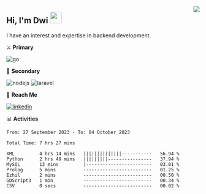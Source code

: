 [<img src="https://komarev.com/ghpvc/?username=masred&color=green&style=flat-square&label=Profile+Views" align="right">](github.com/masred)

## Hi, I'm Dwi <img src="https://raw.githubusercontent.com/MartinHeinz/MartinHeinz/master/wave.gif" width="30px">

I have an interest and expertise in backend development.

⚔️ **Primary**

![go](https://img.shields.io/badge/---?logo=go&label=Golang&style=social)

🔪 **Secondary**

![nodejs](https://img.shields.io/badge/---?logo=node.js&label=Node.js&style=social&logoColor=green)
![laravel](https://img.shields.io/badge/---?logo=laravel&label=Laravel&style=social)

🔗 **Reach Me**

[![linkedin](https://img.shields.io/badge/---?logo=linkedin&label=LinkedIn&style=social)](https://linkedin.com/in/dwifitriyanto)

📊 **Activities**

<!--START_SECTION:waka-->

```all_time
From: 27 September 2023 - To: 04 October 2023

Total Time: 7 hrs 27 mins

XML         4 hrs 14 mins   ||||||||||||||-----------   56.94 %
Python      2 hrs 49 mins   |||||||||----------------   37.94 %
MySQL       13 mins         |------------------------   03.01 %
Prolog      5 mins          -------------------------   01.25 %
Ezhil       2 mins          -------------------------   00.50 %
GDScript3   1 min           -------------------------   00.34 %
CSV         0 secs          -------------------------   00.02 %
```

<!--END_SECTION:waka-->
